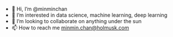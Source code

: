- 👋 Hi, I’m @minminchan
- 👀 I’m interested in data science, machine learning, deep learning
- 💞️ I’m looking to collaborate on anything under the sun
- 📫 How to reach me minmin.chan@holmusk.com

<!---
minminchan/minminchan is a ✨ special ✨ repository because its `README.md` (this file) appears on your GitHub profile.
You can click the Preview link to take a look at your changes.
--->
